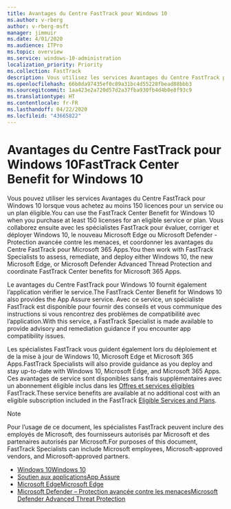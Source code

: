 ```yaml
---
title: Avantages du Centre FastTrack pour Windows 10
ms.author: v-rberg
author: v-rberg-msft
manager: jimmuir
ms.date: 4/01/2020
ms.audience: ITPro
ms.topic: overview
ms.service: windows-10-administration
localization_priority: Priority
ms.collection: FastTrack
description: Vous utilisez les services Avantages du Centre FastTrack pour Windows 10 lorsque vous achetez *au moins* 150 licences pour un service ou un plan éligible.
ms.openlocfilehash: 66b8da97435ef0c89a31bc4d55228fbead88bbb3
ms.sourcegitcommit: 1aa423e2a720d57d2a37fba930fb4d4b0e8f93c9
ms.translationtype: HT
ms.contentlocale: fr-FR
ms.lasthandoff: 04/22/2020
ms.locfileid: "43665822"
---
```

# <a name="fasttrack-center-benefit-for-windows-10"></a><span data-ttu-id="8b614-103">Avantages du Centre FastTrack pour Windows 10</span><span class="sxs-lookup"><span data-stu-id="8b614-103">FastTrack Center Benefit for Windows 10</span></span>

<span data-ttu-id="8b614-104">Vous pouvez utiliser les services Avantages du Centre FastTrack pour Windows 10 lorsque vous achetez au moins 150 licences pour un service ou un plan éligible.</span><span class="sxs-lookup"><span data-stu-id="8b614-104">You can use the FastTrack Center Benefit for Windows 10 when you purchase at least 150 licenses for an eligible service or plan.</span></span> <span data-ttu-id="8b614-105">Vous collaborez ensuite avec les spécialistes FastTrack pour évaluer, corriger et déployer Windows 10, le nouveau Microsoft Edge ou Microsoft Defender - Protection avancée contre les menaces, et coordonner les avantages du Centre FastTrack pour Microsoft 365 Apps.</span><span class="sxs-lookup"><span data-stu-id="8b614-105">You then work with FastTrack Specialists to assess, remediate, and deploy either Windows 10, the new Microsoft Edge, or Microsoft Defender Advanced Thread Protection and coordinate FastTrack Center benefits for Microsoft 365 Apps.</span></span> 

<span data-ttu-id="8b614-106">Le avantages du Centre FastTrack pour Windows 10 fournit également l’application vérifier le service.</span><span class="sxs-lookup"><span data-stu-id="8b614-106">The FastTrack Center Benefit for Windows 10 also provides the App Assure service.</span></span> <span data-ttu-id="8b614-107">Avec ce service, un spécialiste FastTrack est disponible pour fournir des conseils et vous communique des instructions si vous rencontrez des problèmes de compatibilité avec l’application.</span><span class="sxs-lookup"><span data-stu-id="8b614-107">With this service, a FastTrack Specialist is made available to provide advisory and remediation guidance if you encounter app compatibility issues.</span></span> 

<span data-ttu-id="8b614-108">Les spécialistes FastTrack vous guident également lors du déploiement et de la mise à jour de Windows 10, Microsoft Edge et Microsoft 365 Apps.</span><span class="sxs-lookup"><span data-stu-id="8b614-108">FastTrack Specialists will also provide guidance as you deploy and stay up-to-date with Windows 10, Microsoft Edge, and Microsoft 365 Apps.</span></span> <span data-ttu-id="8b614-109">Ces avantages de service sont disponibles sans frais supplémentaires avec un abonnement éligible inclus dans les [Offres et services éligibles](M365-eligible-services-and-plans.md) FastTrack.</span><span class="sxs-lookup"><span data-stu-id="8b614-109">These service benefits are available at no additional cost with an eligible subscription included in the FastTrack [Eligible Services and Plans](M365-eligible-services-and-plans.md).</span></span>
  
> [!NOTE]
> <span data-ttu-id="8b614-110">Pour l’usage de ce document, les spécialistes FastTrack peuvent inclure des employés de Microsoft, des fournisseurs autorisés par Microsoft et des partenaires autorisés par Microsoft.</span><span class="sxs-lookup"><span data-stu-id="8b614-110">For purposes of this document, FastTrack Specialists can include Microsoft employees, Microsoft-approved vendors, and Microsoft-approved partners.</span></span> 
    
- [<span data-ttu-id="8b614-111">Windows 10</span><span class="sxs-lookup"><span data-stu-id="8b614-111">Windows 10</span></span>](Win-10-windows-10.md)
- [<span data-ttu-id="8b614-112">Soutien aux applications</span><span class="sxs-lookup"><span data-stu-id="8b614-112">App Assure</span></span>](Win-10-app-assure.md)
- [<span data-ttu-id="8b614-113">Microsoft Edge</span><span class="sxs-lookup"><span data-stu-id="8b614-113">Microsoft Edge</span></span>](Win-10-microsoft-edge.md)
- [<span data-ttu-id="8b614-114">Microsoft Defender – Protection avancée contre les menaces</span><span class="sxs-lookup"><span data-stu-id="8b614-114">Microsoft Defender Advanced Threat Protection</span></span>](Win-10-microsoft-defender-atp.md)

